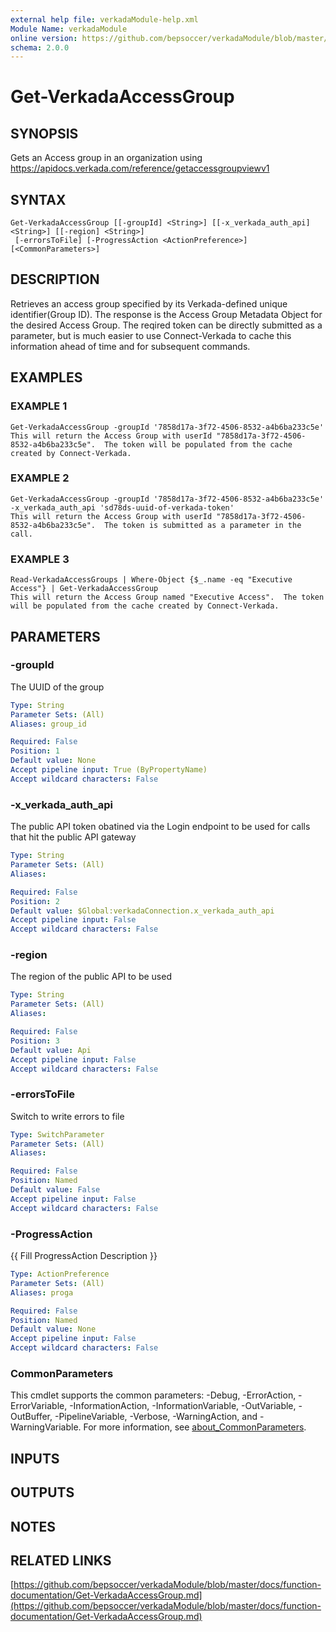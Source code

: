 ```yaml
---
external help file: verkadaModule-help.xml
Module Name: verkadaModule
online version: https://github.com/bepsoccer/verkadaModule/blob/master/docs/function-documentation/Get-VerkadaAccessGroup.md
schema: 2.0.0
---
```


# Get-VerkadaAccessGroup

## SYNOPSIS
Gets an Access group in an organization using https://apidocs.verkada.com/reference/getaccessgroupviewv1

## SYNTAX

```
Get-VerkadaAccessGroup [[-groupId] <String>] [[-x_verkada_auth_api] <String>] [[-region] <String>]
 [-errorsToFile] [-ProgressAction <ActionPreference>] [<CommonParameters>]
```

## DESCRIPTION
Retrieves an access group specified by its Verkada-defined unique identifier(Group ID).
The response is the Access Group Metadata Object for the desired Access Group.
The reqired token can be directly submitted as a parameter, but is much easier to use Connect-Verkada to cache this information ahead of time and for subsequent commands.

## EXAMPLES

### EXAMPLE 1
```
Get-VerkadaAccessGroup -groupId '7858d17a-3f72-4506-8532-a4b6ba233c5e'
This will return the Access Group with userId "7858d17a-3f72-4506-8532-a4b6ba233c5e".  The token will be populated from the cache created by Connect-Verkada.
```

### EXAMPLE 2
```
Get-VerkadaAccessGroup -groupId '7858d17a-3f72-4506-8532-a4b6ba233c5e' -x_verkada_auth_api 'sd78ds-uuid-of-verkada-token'
This will return the Access Group with userId "7858d17a-3f72-4506-8532-a4b6ba233c5e".  The token is submitted as a parameter in the call.
```

### EXAMPLE 3
```
Read-VerkadaAccessGroups | Where-Object {$_.name -eq "Executive Access"} | Get-VerkadaAccessGroup
This will return the Access Group named "Executive Access".  The token will be populated from the cache created by Connect-Verkada.
```

## PARAMETERS

### -groupId
The UUID of the group

```yaml
Type: String
Parameter Sets: (All)
Aliases: group_id

Required: False
Position: 1
Default value: None
Accept pipeline input: True (ByPropertyName)
Accept wildcard characters: False
```

### -x_verkada_auth_api
The public API token obatined via the Login endpoint to be used for calls that hit the public API gateway

```yaml
Type: String
Parameter Sets: (All)
Aliases:

Required: False
Position: 2
Default value: $Global:verkadaConnection.x_verkada_auth_api
Accept pipeline input: False
Accept wildcard characters: False
```

### -region
The region of the public API to be used

```yaml
Type: String
Parameter Sets: (All)
Aliases:

Required: False
Position: 3
Default value: Api
Accept pipeline input: False
Accept wildcard characters: False
```

### -errorsToFile
Switch to write errors to file

```yaml
Type: SwitchParameter
Parameter Sets: (All)
Aliases:

Required: False
Position: Named
Default value: False
Accept pipeline input: False
Accept wildcard characters: False
```

### -ProgressAction
{{ Fill ProgressAction Description }}

```yaml
Type: ActionPreference
Parameter Sets: (All)
Aliases: proga

Required: False
Position: Named
Default value: None
Accept pipeline input: False
Accept wildcard characters: False
```

### CommonParameters
This cmdlet supports the common parameters: -Debug, -ErrorAction, -ErrorVariable, -InformationAction, -InformationVariable, -OutVariable, -OutBuffer, -PipelineVariable, -Verbose, -WarningAction, and -WarningVariable. For more information, see [about_CommonParameters](http://go.microsoft.com/fwlink/?LinkID=113216).

## INPUTS

## OUTPUTS

## NOTES

## RELATED LINKS

[https://github.com/bepsoccer/verkadaModule/blob/master/docs/function-documentation/Get-VerkadaAccessGroup.md](https://github.com/bepsoccer/verkadaModule/blob/master/docs/function-documentation/Get-VerkadaAccessGroup.md)

